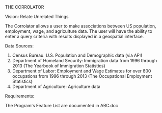 THE CORROLATOR

Vision: Relate Unrelated Things

The Corrolator allows a user to make associations between US population, employment, wage, and agriculture data.  The user will have the ability to enter a query criteria with results displayed in a geospatial interface.

Data Sources:

1. Census Bureau: U.S. Population and Demographic data (via API)
2. Department of Homeland Security: Immigration data from 1996 through 2013  (The Yearbook of Immigration Statistics)
3. Department of Labor: Employment and Wage Estimates for over 800 occupations from 1996 through 2013 (The Occupational Employment Statistics)
4. Department of Agriculture: Agriculture data

Requirements:

The Program's Feature List are documented in ABC.doc

